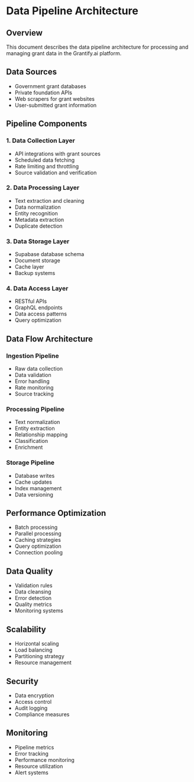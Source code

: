# Data Pipeline Architecture

## Overview
This document describes the data pipeline architecture for processing and managing grant data in the Grantify.ai platform.

## Data Sources
- Government grant databases
- Private foundation APIs
- Web scrapers for grant websites
- User-submitted grant information

## Pipeline Components

### 1. Data Collection Layer
- API integrations with grant sources
- Scheduled data fetching
- Rate limiting and throttling
- Source validation and verification

### 2. Data Processing Layer
- Text extraction and cleaning
- Data normalization
- Entity recognition
- Metadata extraction
- Duplicate detection

### 3. Data Storage Layer
- Supabase database schema
- Document storage
- Cache layer
- Backup systems

### 4. Data Access Layer
- RESTful APIs
- GraphQL endpoints
- Data access patterns
- Query optimization

## Data Flow Architecture

### Ingestion Pipeline
- Raw data collection
- Data validation
- Error handling
- Rate monitoring
- Source tracking

### Processing Pipeline
- Text normalization
- Entity extraction
- Relationship mapping
- Classification
- Enrichment

### Storage Pipeline
- Database writes
- Cache updates
- Index management
- Data versioning

## Performance Optimization
- Batch processing
- Parallel processing
- Caching strategies
- Query optimization
- Connection pooling

## Data Quality
- Validation rules
- Data cleansing
- Error detection
- Quality metrics
- Monitoring systems

## Scalability
- Horizontal scaling
- Load balancing
- Partitioning strategy
- Resource management

## Security
- Data encryption
- Access control
- Audit logging
- Compliance measures

## Monitoring
- Pipeline metrics
- Error tracking
- Performance monitoring
- Resource utilization
- Alert systems
